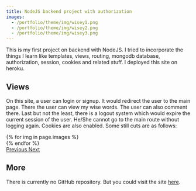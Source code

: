 ```yaml
---
title: NodeJS backend project with authorization
images:
  - /portfolio/theme/img/wisey1.png
  - /portfolio/theme/img/wisey2.png
  - /portfolio/theme/img/wisey3.png
---
```


This is my first project on backend with NodeJS. I tried to incorporate the things I learn like templates, views, routing, mongodb database, authorization, session, cookies and 
related stuff. I deployed this site on heroku. 

<!--more-->

## Views

On this site, a user can login or signup. It would redirect the user to the main page. There the user can view my wise words. The user can also comment there. Last but not the
least, there is a logout system which would expire the current session of the user. He/She cannot go to the main route without logging again. Cookies are also enabled. Some 
still cuts are as follows:

<div id="carouselExampleControls" class="carousel slide mb-4" data-ride="carousel">
    <div class="carousel-inner">
        {% for img in page.images %}
            <div class="carousel-item {% if forloop.first %}active{% endif %}">
                <img src="{{ img }}" class="d-block w-100" alt="">
            </div>
        {% endfor %}
    </div>
    <a class="carousel-control-prev" href="#carouselExampleControls" role="button" data-slide="prev">
        <span class="carousel-control-prev-icon" aria-hidden="true"></span>
        <span class="sr-only">Previous</span>
    </a>
    <a class="carousel-control-next" href="#carouselExampleControls" role="button" data-slide="next">
        <span class="carousel-control-next-icon" aria-hidden="true"></span>
        <span class="sr-only">Next</span>
    </a>
</div>

## More

There is currently no GitHub repository. But you could visit the site [here](http://wisey-word.herokuapp.com).
